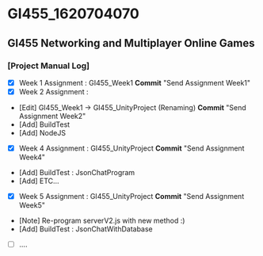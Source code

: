# GI455_1620704070
## GI455 Networking and Multiplayer Online Games

### [Project Manual Log]

* [x] Week 1 Assignment : GI455_Week1 **Commit** "Send Assignment Week1"
* [x] Week 2 Assignment : 
 * [Edit] GI455_Week1 -> GI455_UnityProject (Renaming) **Commit** "Send Assignment Week2"
 * [Add] BuildTest
 * [Add] NodeJS
* [x] Week 4 Assignment : GI455_UnityProject **Commit** "Send Assignment Week4"
 * [Add] BuildTest : JsonChatProgram
 * [Add] ETC...
* [x] Week 5 Assignment : GI455_UnityProject **Commit** "Send Assignment Week5"
 * [Note] Re-program serverV2.js with new method :)
 * [Add] BuildTest : JsonChatWithDatabase
* [ ] ....
